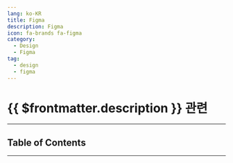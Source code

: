 ```yaml
---
lang: ko-KR
title: Figma
description: Figma
icon: fa-brands fa-figma
category:
  - Design
  - Figma
tag: 
  - design
  - figma
---
```


# {{ $frontmatter.description }} 관련

<ShieldsGroup logos="figma"/>

---

## Table of Contents

<ToCLocal basePath="/tool/figma/" />

---

<TagLinks />